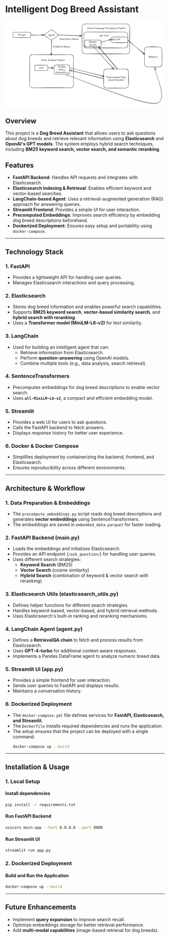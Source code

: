# Intelligent Dog Breed Assistant
![Project Screenshot](images/design.png)

## Overview

This project is a **Dog Breed Assistant** that allows users to ask questions about dog breeds and retrieve relevant information using **Elasticsearch** and **OpenAI's GPT models**. The system employs hybrid search techniques, including **BM25 keyword search, vector search, and semantic reranking**.

## Features

- **FastAPI Backend**: Handles API requests and integrates with Elasticsearch.
- **Elasticsearch Indexing & Retrieval**: Enables efficient keyword and vector-based searches.
- **LangChain-based Agent**: Uses a retrieval-augmented generation (RAG) approach for answering queries.
- **Streamlit Frontend**: Provides a simple UI for user interaction.
- **Precomputed Embeddings**: Improves search efficiency by embedding dog breed descriptions beforehand.
- **Dockerized Deployment**: Ensures easy setup and portability using `docker-compose`.

---

## Technology Stack

### **1. FastAPI**

- Provides a lightweight API for handling user queries.
- Manages Elasticsearch interactions and query processing.

### **2. Elasticsearch**

- Stores dog breed information and enables powerful search capabilities.
- Supports **BM25 keyword search**, **vector-based similarity search**, and **hybrid search with reranking**.
- Uses a **Transformer model (MiniLM-L6-v2)** for text similarity.

### **3. LangChain**

- Used for building an intelligent agent that can:
  - Retrieve information from Elasticsearch.
  - Perform **question-answering** using OpenAI models.
  - Combine multiple tools (e.g., data analysis, search retrieval).

### **4. SentenceTransformers**

- Precomputes embeddings for dog breed descriptions to enable vector search.
- Uses **`all-MiniLM-L6-v2`**, a compact and efficient embedding model.

### **5. Streamlit**

- Provides a web UI for users to ask questions.
- Calls the FastAPI backend to fetch answers.
- Displays response history for better user experience.

### **6. Docker & Docker Compose**

- Simplifies deployment by containerizing the backend, frontend, and Elasticsearch.
- Ensures reproducibility across different environments.

---

## Architecture & Workflow

### **1. Data Preparation & Embeddings**

- The `precompute_embeddings.py` script reads dog breed descriptions and generates **vector embeddings** using SentenceTransformers.
- The embeddings are saved in `embedded_data.parquet` for faster loading.

### **2. FastAPI Backend (main.py)**

- Loads the embeddings and initializes Elasticsearch.
- Provides an API endpoint (`/ask_question/`) for handling user queries.
- Uses different search strategies:
  - **Keyword Search** (BM25)
  - **Vector Search** (cosine similarity)
  - **Hybrid Search** (combination of keyword & vector search with reranking)

### **3. Elasticsearch Utils (elasticsearch\_utils.py)**

- Defines helper functions for different search strategies.
- Handles keyword-based, vector-based, and hybrid retrieval methods.
- Uses Elasticsearch's built-in ranking and reranking mechanisms.

### **4. LangChain Agent (agent.py)**

- Defines a **RetrievalQA chain** to fetch and process results from Elasticsearch.
- Uses **GPT-4-turbo** for additional context-aware responses.
- Implements a Pandas DataFrame agent to analyze numeric breed data.

### **5. Streamlit UI (app.py)**

- Provides a simple frontend for user interaction.
- Sends user queries to FastAPI and displays results.
- Maintains a conversation history.

### **6. Dockerized Deployment**

- The `docker-compose.yml` file defines services for **FastAPI, Elasticsearch, and Streamlit**.
- The `Dockerfile` installs required dependencies and runs the application.
- The setup ensures that the project can be deployed with a single command:
  ```sh
  docker-compose up --build
  ```

---

## Installation & Usage

### **1. Local Setup**

#### Install dependencies

```sh
pip install -r requirements.txt
```

#### Run FastAPI Backend

```sh
uvicorn main:app --host 0.0.0.0 --port 8000
```

#### Run Streamlit UI

```sh
streamlit run app.py
```

### **2. Dockerized Deployment**

#### Build and Run the Application

```sh
docker-compose up --build
```

---

## Future Enhancements

- Implement **query expansion** to improve search recall.
- Optimize embeddings storage for better retrieval performance.
- Add **multi-modal capabilities** (image-based retrieval for dog breeds).

